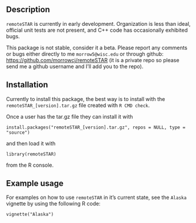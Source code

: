 Description
-----------

`remoteSTAR` is currently in early development. Organization is less
than ideal, official unit tests are not present, and C++ code has
occasionally exhibited bugs.

This package is not stable, consider it a beta. Please report any
comments or bugs either directly to me `morrow5@wisc.edu` or through
github:
<a href="https://github.com/morrowcj/remoteSTAR" class="uri">https://github.com/morrowcj/remoteSTAR</a>
(it is a private repo so please send me a github username and I’ll add
you to the repo).

Installation
------------

Currently to install this package, the best way is to install with the
`remoteSTAR_[version].tar.gz` file created with `R CMD check`.

Once a user has the tar.gz file they can install it with

    install.packages("remoteSTAR_[version].tar.gz", repos = NULL, type = "source")

and then load it with

    library(remoteSTAR)

from the R console.

Example usage
-------------

For examples on how to use `remoteSTAR` in it’s current state, see the
`Alaska` vignette by using the following R code:

    vignette("Alaska")
